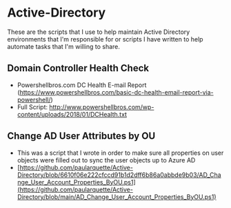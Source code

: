 # Active-Directory

These are the scripts that I use to help maintain Active Directory environments that I'm responsible for or scripts I have written to help automate tasks that I'm willing to share.

## Domain Controller Health Check
- Powershellbros.com DC Health E-mail Report (https://www.powershellbros.com/basic-dc-health-email-report-via-powershell/)
- Full Script: http://www.powershellbros.com/wp-content/uploads/2018/01/DCHealth.txt

## Change AD User Attributes by OU
- This was a script that I wrote in order to make sure all properties on user objects were filled out to sync the user objects up to Azure AD
- [https://github.com/paularquette/Active-Directory/blob/6610f06e222cfccd91b1d2dff6b86a0abbde9b03/AD_Change_User_Account_Properties_ByOU.ps1](https://github.com/paularquette/Active-Directory/blob/main/AD_Change_User_Account_Properties_ByOU.ps1)
